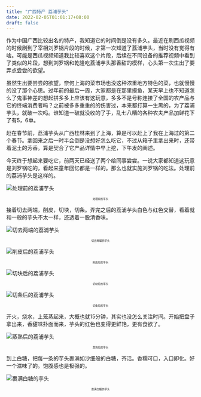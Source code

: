 ```yaml
---
title: "广西特产 荔浦芋头"
date: 2022-02-05T01:01:17+08:00
draft: false
---
```

作为中国广西比较出名的特产，我知道它的时间倒是没有多久。最近在刷西瓜视频的时候刷到了宰相刘罗锅片段的时候，才第一次知道了荔浦芋头，当时没有觉得有啥。可能是西瓜视频知道我比较喜欢这个片段，后续在不同设备的推荐视频中看到了类似的片段，想到刘罗锅和乾隆吃荔浦芋头那香甜的模样，心头第一次生出了要弄点尝尝的欲望。

虽然生出要尝尝的欲望，奈何上海的菜市场也没这种浓重地方特色的菜，也就慢慢的没了那个心思。过年前的最后一周，大家都是在那里摸鱼，某天早上也不知道怎么了鬼事神差的想起拼多多上应该有这玩意，多多不是号称连接了全国的农产品与它的终端消费者吗？之前被多多重重的的伤害过，本来都打算一生黑的，为了荔浦芋头，就破一次吗。谁知道一破就没收的了手，乱七八糟的各种农夫产品加鲜花下了有5，6单。

赶在春节前，荔浦芋头从广西桂林来到了上海，算是可以赶上了我在上海过的第二个春节。拿回来之后一时半会倒是没想好怎么吃它，不过从箱子里拿出来时，还带着泥土的芳香。算是契合了它产品详情中早上挖，下午发的阐述。

今天终于想起来要吃它，前两天已经送了两个给同事尝尝。一说大家都知道这玩意是刘罗锅吃的，看起来童年回忆都是一样的。那么也就实施刘罗锅的吃法。处理前的荔浦芋头是这样的。

![处理前的荔浦芋头](/img/WechatIMG56.jpeg "处理前的荔浦芋头")
<p style = "text-align:center;font-size:0.5em">处理前的芋头</p>

接着切去两端，削皮，切块，切条。弄完之后的荔浦芋头白色与红色交替，看着就和一般的芋头不太一样，还透着一股清香味。

![切去两端的荔浦芋头](/img/WechatIMG57.jpeg "切去两端的荔浦芋头")
<p style = "text-align:center;font-size:0.5em">切去两端的芋头</p>

![削皮后的荔浦芋头](/img/WechatIMG58.jpeg "削皮后的荔浦芋头")
<p style = "text-align:center;font-size:0.5em">削皮后的芋头</p>

![切块后的荔浦芋头](/img/WechatIMG59.jpeg "切块后的荔浦芋头")
<p style = "text-align:center;font-size:0.5em">切块后的芋头</p>

![切条后的荔浦芋头](/img/WechatIMG60.jpeg "切条后的荔浦芋头")
<p style = "text-align:center;font-size:0.5em">切条后的芋头</p>

开火，烧水，上笼蒸起来，大概也就15分钟，其实也没怎么关注时间。开始把盘子拿出来，香甜味扑面而来，芋头的红色也变得更鲜艳，更有食欲了。

![蒸熟后的荔浦芋头](/img/WechatIMG61.jpeg "蒸熟后的荔浦芋头")
<p style = "text-align:center;font-size:0.5em">蒸熟后的芋头</p>

到上白糖，把每一条的芋头裹满如沙细般的白糖，齐活。香糯可口，入口即化。好一个滋味了的。饱腹感也是极强的。

![裹满白糖的芋头](/img/WechatIMG62.jpeg "裹满白糖的芋头")
<p style = "text-align:center;font-size:0.5em">裹满白糖的芋头</p>
